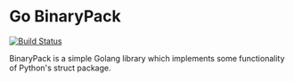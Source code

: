 # Go BinaryPack

[![Build Status](https://travis-ci.org/roman.kachanovsky/go-binary-pack.svg?branch=master)](https://travis-ci.org/roman.kachanovsky/go-binary-pack)

BinaryPack is a simple Golang library which implements some functionality of Python's struct package.
